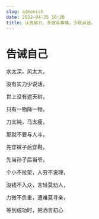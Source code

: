 ```yaml
---
slug: admonish
date: 2022-04-25 10:20
title: 认真努力，多做点事情，少说点话。
---
```


# 告诫自己

水太深，风太大，

没有实力少说话，

世上没有遮天树，

只有一物降一物，

刀太钝，马太瘦，

那就不要与人斗，

先穿袜子后穿鞋，

先当孙子后当爷，

个小不拉架，人穷不说理，

没钱不入众，言轻莫劝人，

力微不负重，遭难莫寻亲，

等到成功时，把酒言初心
